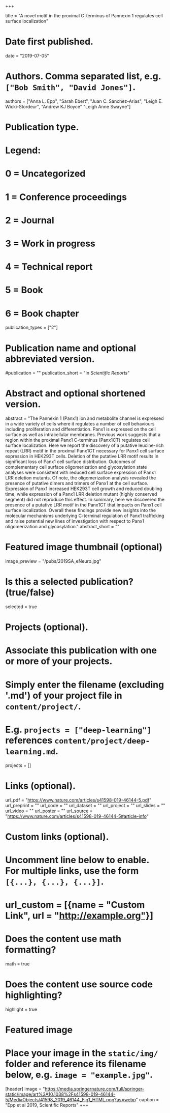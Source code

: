+++

title = "A novel motif in the proximal C-terminus of Pannexin 1 regulates cell surface localization"

# Date first published.
date = "2019-07-05"

# Authors. Comma separated list, e.g. `["Bob Smith", "David Jones"]`.
authors = ["Anna L. Epp", "Sarah Ebert", "Juan C. Sanchez-Arias", "Leigh E. Wicki-Stordeur", "Andrew KJ Boyce" "Leigh Anne Swayne"]

# Publication type.
# Legend:
# 0 = Uncategorized
# 1 = Conference proceedings
# 2 = Journal
# 3 = Work in progress
# 4 = Technical report
# 5 = Book
# 6 = Book chapter
publication_types = ["2"]

# Publication name and optional abbreviated version.
#publication = ""
publication_short = "In *Scientific Reports*"

# Abstract and optional shortened version.
abstract = "The Pannexin 1 (Panx1) ion and metabolite channel is expressed in a wide variety of cells where it regulates a number of cell behaviours including proliferation and differentiation. Panx1 is expressed on the cell surface as well as intracellular membranes. Previous work suggests that a region within the proximal Panx1 C-terminus (Panx1CT) regulates cell surface localization. Here we report the discovery of a putative leucine-rich repeat (LRR) motif in the proximal Panx1CT necessary for Panx1 cell surface expression in HEK293T cells. Deletion of the putative LRR motif results in significant loss of Panx1 cell surface distribution. Outcomes of complementary cell surface oligomerization and glycosylation state analyses were consistent with reduced cell surface expression of Panx1 LRR deletion mutants. Of note, the oligomerization analysis revealed the presence of putative dimers and trimers of Panx1 at the cell surface. Expression of Panx1 increased HEK293T cell growth and reduced doubling time, while expression of a Panx1 LRR deletion mutant (highly conserved segment) did not reproduce this effect. In summary, here we discovered the presence of a putative LRR motif in the Panx1CT that impacts on Panx1 cell surface localization. Overall these findings provide new insights into the molecular mechanisms underlying C-terminal regulation of Panx1 trafficking and raise potential new lines of investigation with respect to Panx1 oligomerization and glycosylation."
abstract_short = ""

# Featured image thumbnail (optional)
image_preview = "/pubs/2019SA_eNeuro.jpg"

# Is this a selected publication? (true/false)
selected = true

# Projects (optional).
#   Associate this publication with one or more of your projects.
#   Simply enter the filename (excluding '.md') of your project file in `content/project/`.
#   E.g. `projects = ["deep-learning"]` references `content/project/deep-learning.md`.
projects = []

# Links (optional).
url_pdf = "https://www.nature.com/articles/s41598-019-46144-5.pdf"
url_preprint = ""
url_code = ""
url_dataset = ""
url_project = ""
url_slides = ""
url_video = ""
url_poster = ""
url_source = "https://www.nature.com/articles/s41598-019-46144-5#article-info"

# Custom links (optional).
#   Uncomment line below to enable. For multiple links, use the form `[{...}, {...}, {...}]`.
# url_custom = [{name = "Custom Link", url = "http://example.org"}]

# Does the content use math formatting?
math = true

# Does the content use source code highlighting?
highlight = true

# Featured image
# Place your image in the `static/img/` folder and reference its filename below, e.g. `image = "example.jpg"`.
[header]
image = "https://media.springernature.com/full/springer-static/image/art%3A10.1038%2Fs41598-019-46144-5/MediaObjects/41598_2019_46144_Fig1_HTML.png?as=webp"
caption = "Epp et al 2019, Scientific Reports"
+++
